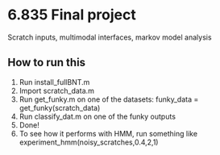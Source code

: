 # 6.835 Final project

Scratch inputs, multimodal interfaces, markov model analysis


## How to run this
1. Run install_fullBNT.m
2. Import scratch_data.m
3. Run get_funky.m on one of the datasets: funky_data = get_funky(scratch_data)
4. Run classify_dat.m on one of the funky outputs
5. Done!
6. To see how it performs with HMM, run something like experiment_hmm(noisy_scratches,0.4,2,1)
